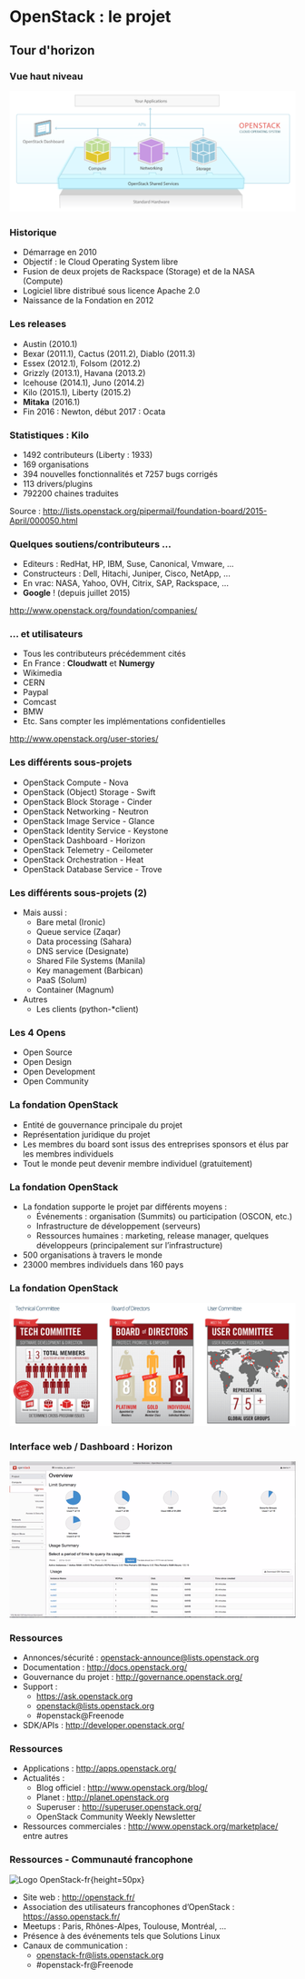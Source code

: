 # OpenStack : le projet

## Tour d'horizon

### Vue haut niveau

![Version simple](images/openstack-software-diagram.png)

### Historique

-   Démarrage en 2010
-   Objectif : le Cloud Operating System libre
-   Fusion de deux projets de Rackspace (Storage) et de la NASA (Compute)
-   Logiciel libre distribué sous licence Apache 2.0
-   Naissance de la Fondation en 2012

### Les releases

-   Austin (2010.1)
-   Bexar (2011.1), Cactus (2011.2), Diablo (2011.3)
-   Essex (2012.1), Folsom (2012.2)
-   Grizzly (2013.1), Havana (2013.2)
-   Icehouse (2014.1), Juno (2014.2)
-   Kilo (2015.1), Liberty (2015.2)
-   **Mitaka** (2016.1)
-   Fin 2016 : Newton, début 2017 : Ocata

### Statistiques : Kilo

-   1492 contributeurs (Liberty : 1933)
-   169 organisations
-   394 nouvelles fonctionnalités et 7257 bugs corrigés
-   113 drivers/plugins
-   792200 chaines traduites

Source : <http://lists.openstack.org/pipermail/foundation-board/2015-April/000050.html>

### Quelques soutiens/contributeurs ...

- Editeurs : RedHat, HP, IBM, Suse, Canonical, Vmware, ...
- Constructeurs : Dell, Hitachi, Juniper, Cisco, NetApp, ...
- En vrac: NASA, Yahoo, OVH, Citrix, SAP, Rackspace, ...
-  **Google** ! (depuis juillet 2015)

<http://www.openstack.org/foundation/companies/>

### ... et utilisateurs

-   Tous les contributeurs précédemment cités
-   En France : **Cloudwatt** et **Numergy**
-   Wikimedia
-   CERN
-   Paypal
-   Comcast
-   BMW
-   Etc. Sans compter les implémentations confidentielles

<http://www.openstack.org/user-stories/>

### Les différents sous-projets

-   OpenStack Compute - Nova
-   OpenStack (Object) Storage - Swift
-   OpenStack Block Storage - Cinder
-   OpenStack Networking - Neutron
-   OpenStack Image Service - Glance
-   OpenStack Identity Service - Keystone
-   OpenStack Dashboard - Horizon
-   OpenStack Telemetry - Ceilometer
-   OpenStack Orchestration - Heat
-   OpenStack Database Service - Trove

### Les différents sous-projets (2)

-   Mais aussi :
    -   Bare metal (Ironic)
    -   Queue service (Zaqar)
    -   Data processing (Sahara)
    -   DNS service (Designate)
    -   Shared File Systems (Manila)
    -   Key management (Barbican)
    -   PaaS (Solum)
    -   Container (Magnum)
-   Autres
    -   Les clients (python-\*client)

### Les 4 Opens

-   Open Source
-   Open Design
-   Open Development
-   Open Community

### La fondation OpenStack

-   Entité de gouvernance principale du projet
-   Représentation juridique du projet
-   Les membres du board sont issus des entreprises sponsors et élus par les membres individuels
-   Tout le monde peut devenir membre individuel (gratuitement)

### La fondation OpenStack

-   La fondation supporte le projet par différents moyens :
    -   Événements : organisation (Summits) ou participation (OSCON, etc.)
    -   Infrastructure de développement (serveurs)
    -   Ressources humaines : marketing, release manager, quelques développeurs (principalement sur l’infrastructure)
-   500 organisations à travers le monde
-   23000 membres individuels dans 160 pays

### La fondation OpenStack

![Les principales entités de la fondation](images/foundation.png)

### Interface web / Dashboard : Horizon

![Screenshot Horizon (Liberty)](images/horizon.png)

### Ressources

-   Annonces/sécurité : openstack-announce@lists.openstack.org
-   Documentation : <http://docs.openstack.org/>
-   Gouvernance du projet : <http://governance.openstack.org/>
-   Support :
    -   <https://ask.openstack.org>
    -   openstack@lists.openstack.org
    -   \#openstack@Freenode
-   SDK/APIs : <http://developer.openstack.org/>

### Ressources

-   Applications : <http://apps.openstack.org/>
-   Actualités :
    -   Blog officiel : <http://www.openstack.org/blog/>
    -   Planet : <http://planet.openstack.org>
    -   Superuser : <http://superuser.openstack.org/>
    -   OpenStack Community Weekly Newsletter
-   Ressources commerciales : <http://www.openstack.org/marketplace/> entre autres

### Ressources - Communauté francophone

![Logo OpenStack-fr](images/openstackfr.png){height=50px}

-   Site web : <http://openstack.fr/>
-   Association des utilisateurs francophones d’OpenStack : <https://asso.openstack.fr/>
-   Meetups : Paris, Rhônes-Alpes, Toulouse, Montréal, ...
-   Présence à des événements tels que Solutions Linux
-   Canaux de communication :
    -   openstack-fr@lists.openstack.org
    -   \#openstack-fr@Freenode

